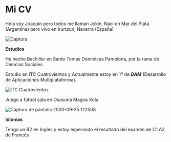**Mi CV**
=========

Hola soy Joaquin pero todos me llaman Jokin. Naci en Mar del Plata (Argentina) pero vivo en Irurtzun, Navarra (España)

![Captura](https://user-images.githubusercontent.com/71701957/94286311-20740980-ff55-11ea-872f-40de15f25f68.PNG)






**Estudios**

He hecho Bachiller en Santo Tomas Dominicas Pamplona, por la rama de Ciencias Sociales

Estudio en ITC Cuatrovientos y
Actualmente estoy en 1º de **_DAM_** (Desarrollo de Aplicaciones Multiplataforma).

![ITC Cuatrovientos](https://lh3.googleusercontent.com/proxy/-seNQt5oY8f8Qe97L3t66kYGOu2Jtwy_oD0379I2rwnebKdz4gDYShUUxJ15AwLxcWWkJHiNNcXjOr0b9rGVONSEyKH5e1MFQky4uoS3C7sRUaXsL5wPIoP4W51gw_N90ZpRBeofMHldgvu5ZGfJJPAFZ89X1iq3jao)



Juego a fútbol sala en Osasuna Magna Xota

![Captura de pantalla 2020-09-25 172508](https://user-images.githubusercontent.com/71701957/94286304-1d791900-ff55-11ea-9584-0411be0c6257.png)

**Idiomas**

Tengo un B2 en Inglés y estoy esperando el resultado del examen de C1
A2 de Francés








